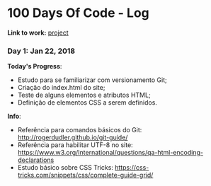 # 100 Days Of Code - Log

**Link to work:**
[project](https://github.com/JoaoProvin/site-portfolio)

### Day 1: Jan 22, 2018

**Today's Progress**:
- Estudo para se familiarizar com versionamento Git;
- Criação do index.html do site;
- Teste de alguns elementos e atributos HTML;
- Definição de elementos CSS a serem definidos.

**Info**:
- Referência para comandos básicos do Git: http://rogerdudler.github.io/git-guide/
- Referência para habilitar UTF-8 no site: https://www.w3.org/International/questions/qa-html-encoding-declarations
- Estudo básico sobre CSS Tricks: https://css-tricks.com/snippets/css/complete-guide-grid/
